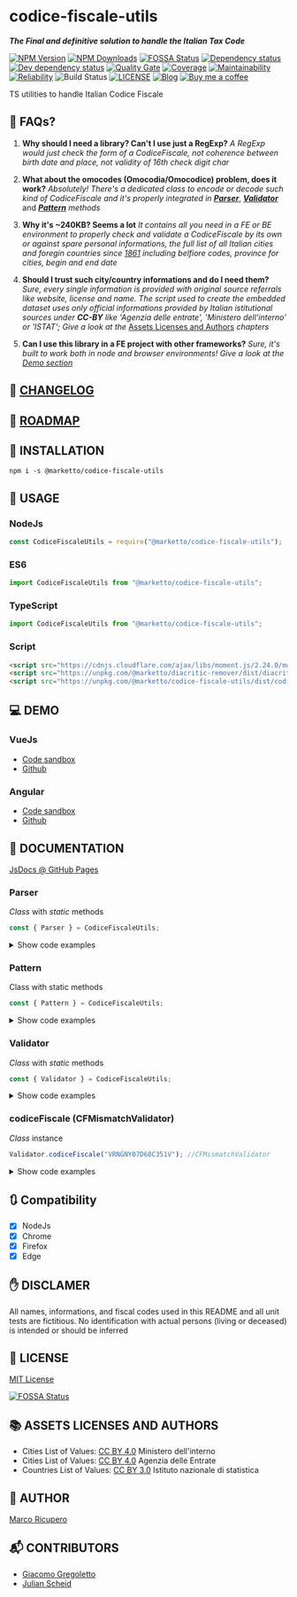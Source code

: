 # codice-fiscale-utils

**_The Final and definitive solution to handle the Italian Tax Code_**

[![NPM Version](https://img.shields.io/npm/v/@marketto/codice-fiscale-utils.svg)](https://www.npmjs.com/package/@marketto/codice-fiscale-utils)
[![NPM Downloads](https://img.shields.io/npm/dm/@marketto/codice-fiscale-utils.svg)](https://www.npmjs.com/package/@marketto/codice-fiscale-utils)
[![FOSSA Status](https://app.fossa.io/api/projects/git%2Bgithub.com%2FMarketto%2Fcodice-fiscale-utils.svg?type=shield)](https://app.fossa.io/projects/git%2Bgithub.com%2FMarketto%2Fcodice-fiscale-utils?ref=badge_shield)
[![Dependency status](https://david-dm.org/Marketto/codice-fiscale-utils.svg)](https://david-dm.org/Marketto/codice-fiscale-utils)
[![Dev dependency status](https://david-dm.org/Marketto/codice-fiscale-utils/dev-status.svg)](https://david-dm.org/Marketto/codice-fiscale-utils?type=dev)
[![Quality Gate](https://sonarcloud.io/api/project_badges/measure?project=Marketto_codice-fiscale-utils&metric=alert_status)](https://sonarcloud.io/dashboard/index/Marketto_codice-fiscale-utils)
[![Coverage](https://sonarcloud.io/api/project_badges/measure?project=Marketto_codice-fiscale-utils&metric=coverage)](https://sonarcloud.io/dashboard/index/Marketto_codice-fiscale-utils)
[![Maintainability](https://sonarcloud.io/api/project_badges/measure?project=Marketto_codice-fiscale-utils&metric=sqale_rating)](https://sonarcloud.io/dashboard/index/Marketto_codice-fiscale-utils)
[![Reliability](https://sonarcloud.io/api/project_badges/measure?project=Marketto_codice-fiscale-utils&metric=reliability_rating)](https://sonarcloud.io/dashboard/index/Marketto_codice-fiscale-utils)
![Build Status](http://ci.marketto.it/buildStatus/icon?job=codice-fiscale-utils)
[![LICENSE](https://img.shields.io/badge/licese-MIT-gold.svg)](https://github.com/Marketto/codice-fiscale-utils/blob/master/LICENSE)
[![Blog](https://img.shields.io/badge/blog-marketto-blue.svg)](http://blog.marketto.it)
[![Buy me a coffee](https://img.shields.io/badge/Ko--fi-donate-blueviolet)](https://ko-fi.com/marketto)

TS utilities to handle Italian Codice Fiscale

## 📗 FAQs?

1. **Why should I need a library? Can't I use just a RegExp?**
   _A RegExp would just check the form of a CodiceFiscale, not coherence between birth date and place, not validity of 16th check digit char_

2. **What about the omocodes (Omocodia/Omocodice) problem, does it work?**
   _Absolutely! There's a dedicated class to encode or decode such kind of CodiceFiscale and it's properly integrated in_ [**_Parser_**](#parser), [**_Validator_**](#validator) and [**_Pattern_**](#pattern) _methods_

3. **Why it's ~240KB? Seems a lot**
   _It contains all you need in a FE or BE environment to properly check and validate a CodiceFiscale by its own or against spare personal informations, the full list of all Italian cities and foregin countries since [1861](https://en.wikipedia.org/wiki/Kingdom_of_Italy) including belfiore codes, province for cities, begin and end date_

4. **Should I trust such city/country informations and do I need them?**
   _Sure, every single information is provided with original source referrals like website, license and name. The script used to create the embedded dataset uses only official informations provided by Italian istitutional sources under_ **_CC-BY_** _like 'Agenzia delle entrate', 'Ministero dell'interno' or 'ISTAT'; Give a look at the_ [Assets Licenses and Authors](#assets-licenses-and-authors) _chapters_

5. **Can I use this library in a FE project with other frameworks?**
   _Sure, it's built to work both in node and browser environments! Give a look at the [Demo section](#demo)_

## 📙 [CHANGELOG](CHANGELOG.MD)

## 🚃 [ROADMAP](ROADMAP.MD)

## 🔌 INSTALLATION

```{r, engine='bash', global_install}
npm i -s @marketto/codice-fiscale-utils
```

## 🔧 USAGE

### NodeJs

```javascript
const CodiceFiscaleUtils = require("@marketto/codice-fiscale-utils");
```

### ES6

```javascript
import CodiceFiscaleUtils from "@marketto/codice-fiscale-utils";
```

### TypeScript

```typescript
import CodiceFiscaleUtils from "@marketto/codice-fiscale-utils";
```

### Script

```html
<script src="https://cdnjs.cloudflare.com/ajax/libs/moment.js/2.24.0/moment.min.js"></script>
<script src="https://unpkg.com/@marketto/diacritic-remover/dist/diacritic-remover.bundle.min.js"></script>
<script src="https://unpkg.com/@marketto/codice-fiscale-utils/dist/codice-fiscale-utils.bundle.min.js"></script>
```

## 💻 DEMO

### VueJs

- [Code sandbox](https://codesandbox.io/s/github/Marketto/codice-fiscale-utils-vue-demo)
- [Github](https://github.com/Marketto/codice-fiscale-utils-vue-demo)

### Angular

- [Code sandbox](https://codesandbox.io/s/github/Marketto/codice-fiscale-utils-angular-demo)
- [Github](https://github.com/Marketto/codice-fiscale-utils-angular-demo)

## 📖 DOCUMENTATION

[JsDocs @ GitHub Pages](https://marketto.github.io/codice-fiscale-utils/)

### Parser

_Class_ with _static_ methods

```javascript
const { Parser } = CodiceFiscaleUtils;
```

<details>
    <summary>Show code examples</summary>

#### Parser.cfDeomocode

```javascript
Parser.cfDeomocode("KKALMNVMAPLB331Z"); //KKALMN91A30B331P
Parser.cfDeomocode("kkalmnvmaplb331z"); //kkalmn91a30b331p
```

#### Parser.cfOmocodeId

```javascript
Parser.cfOmocodeId("VRNGNYLtdsucprmt"); //127
Parser.cfOmocodeId("kkalmn91as0b331z"); //16
Parser.cfOmocodeId("kkalmn91a30b331z"); //0
```

#### Parser.cfOmocode

```javascript
Parser.cfOmocode("VRNGNY07d68c351v", 0); //VRNGNY07d68c351v
Parser.cfOmocode("VRNGNY07d68c351v", 1); //VRNGNY07d68c35Mn
Parser.cfOmocode("VRNGNY07d68c351v", 2); //VRNGNY07d68c3R1h
Parser.cfOmocode("VRNGNY07d68c351v", 3); //VRNGNY07d68c3RMz
Parser.cfOmocode("VRNGNY07d68c351v", 8); //VRNGNY07d6Uc351s
Parser.cfOmocode("VRNGNY07d68c351v", 32); //VRNGNY0Td68c351h
Parser.cfOmocode("VRNGNY07d68c351v", 127); //VRNGNYLTdSUcPRMt
//Re-omocode
Parser.cfOmocode("kkalmnvmaplb331z", 0); //kkalmn91a30b331p
Parser.cfOmocode("kkalmnvmaplb331z", 1); //kkalmn91a30b33Mh
Parser.cfOmocode("kkalmnvmaplb331z", 74); //kkalmnv1a3lb3P1t
Parser.cfOmocode("kkalmnvmaplb331z", 127); //kkalmnvmaplbPPMe
```

#### Parser.cfToLastName

```javascript
Parser.cfToLastName("WYZ"); //W*Y*Z*
```

#### Parser.cfToFirstName

```javascript
Parser.cfToFirstName("ZZZWAE"); //WAE*
```

#### Parser.cfToGender

```javascript
Parser.cfToGender("XXXYYY90B20"); //M
Parser.cfToGender("XXXYYY90B63"); //F
```

#### Parser.cfToBirthDay

```javascript
Parser.cfToBirthDay("XXXYYY90B71"); //31
```

#### Parser.cfToBirthMonth

```javascript
Parser.cfToBirthMonth("XXXYYY92C"); //2
```

#### Parser.cfToBirthYear

Parser will consider dates that can be both _19xx_ and _20xx_ as **_20xx_** if they would be valid in the last 100 years range from now

```javascript
Parser.cfToBirthYear("XXXYYY92"); //1992
Parser.cfToBirthYear("XXXYYY12"); //2012
```

#### Parser.cfToBirthDate

```javascript
const dt = Parser.cfToBirthDate("XXXYYY81A63"); //Date
dt.toJSON(); //1981-01-23T...
```

#### Parser.cfToBirthPlace

```javascript
const birthPlace = Parser.cfToBirthPlace("XXXYYY92B20H501");
/*
{
    firstName: "ROMA",
    belfioreCode: "H501",
    creationDate: Date("1884-09-10T22:00:00.000Z"),
    expirationDate: Date("9999-12-31T22:59:59.999Z"),
    province: "RM",
    dataSource: {
        "name": "Ministero dell\'Interno",
        "url": "https://developers.italia.it/en/anpr",
        "license": "cc-by-4.0",
        "licenseUrl": "https://creativecommons.org/licenses/by/4.0/legalcode.it",
        "termsAndConditions": "https://github.com/italia/anpr/blob/master/src/archivi/ANPR_archivio_comuni_legenda.md",
        "authors": "https://github.com/italia/anpr/blob/master/AUTHORS"
    }
}
*/
```

#### Parser.cfDecode

```javascript
Parser.cfDecode("VRNGNY07D68C351V");
/*
{
    lastName: 'V*R*N*',
    firstName: 'G*N*Y*',
    day: 28,
    month: 3,
    year: 2017,
    gender: 'F',
    place: 'CATANIA'
}
*/
```

#### Parser.lastNameToCf

```javascript
Parser.lastNameToCf("Rossi"); //RSS
Parser.lastNameToCf("Réno"); //RNE
Parser.lastNameToCf("Aieie"); //AIE
```

#### Parser.firstNameToCf

```javascript
Parser.firstNameToCf("Dòminique"); //DNQ
Parser.firstNameToCf("Mark"); //MRK
Parser.firstNameToCf("Tom"); //TMO
Parser.firstNameToCf("Ania"); //NAI
```

#### Parser.yearToCf

```javascript
Parser.yearToCf("1990"); //90
Parser.yearToCf(2010); //10
Parser.yearToCf("02"); //02
```

#### Parser.monthToCf

```javascript
Parser.monthToCf(0); //A
Parser.monthToCf(4); //E
Parser.monthToCf(8); //P
```

#### Parser.monthToCf

```javascript
Parser.monthToCf(0); //A
Parser.monthToCf(4); //E
Parser.monthToCf(8); //P
```

#### Parser.dayGenderToCf

```javascript
Parser.dayGenderToCf(3, "M"); //03
Parser.dayGenderToCf(7, "F"); //47
```

#### Parser.dateGenderToCf

```javascript
Parser.dateGenderToCf([2016, 3, 23], "M"); //16D23
Parser.dateGenderToCf("1987-09-22", "F"); //87P62
Parser.dateGenderToCf(new Date(2016, 2, 23, 12), "M"); //16C23
Parser.dateGenderToCf(moment(1988, 7, 3, 12), "F"); //88M43
```

#### Parser.placeToCf

```javascript
Parser.placeToCf("Bologna");
/*
{
    belfioreCode: 'A944',
    firstName: 'BOLOGNA',
    creationDate: 1861-03-16T23:00:00.000Z,
    expirationDate: 9999-12-31T22:59:59.999Z,
    dataSource: {...},
    province: 'BO'
}
*/
Parser.placeToCf([1990], "Unione Sovietica");
/*
{
    belfioreCode: 'Z135',
    firstName: 'Unione Sovietica',
    creationDate: 1860-12-31T23:00:00.000Z,
    expirationDate: 1991-12-31T22:59:59.999Z,
    dataSource: {...},
    iso3166: 'SU'
}
*/
Parser.placeToCf([2000], "Unione Sovietica"); //null
```

#### Parser.encodeCf

```javascript
Parser.encodeCf({
	lastName: "Veronesi",
	firstName: "Genny",
	year: 1907,
	month: 3,
	day: 28,
	gender: "F",
	place: "Catania",
}); //VRNGNY07D68C351V
```

</details>

### Pattern

Class with static methods

```javascript
const { Pattern } = CodiceFiscaleUtils;
```

<details>
    <summary>Show code examples</summary>

#### Pattern.cfLastName

```javascript
Pattern.cfLastName().test("KST"); //true
Pattern.cfLastName().test("AST"); //false
Pattern.cfLastName("Alex").test("KST"); //false
Pattern.cfLastName("Alex").test("LXA"); //true
```

#### Pattern.cfFirstName

```javascript
Pattern.cfFirstName().test("NIX"); //true
Pattern.cfFirstName().test("UIK"); //false
Pattern.cfFirstName("Dominique").test("DMN"); //false
Pattern.cfFirstName("Dominique").test("DNQ"); //true
```

#### Pattern.cfYear

```javascript
Pattern.cfYear().test("07"); //true
Pattern.cfYear().test("3"); //false
Pattern.cfYear(1907).test("07"); //true
Pattern.cfYear(1986).test("U6"); //true - omocode
Pattern.cfYear(1986).test("87"); //false
```

#### Pattern.cfMonth

```javascript
Pattern.cfMonth().test("C"); //true
Pattern.cfMonth().test("Z"); //false
Pattern.cfMonth(3).test("D"); //true
Pattern.cfMonth(3).test("A"); //false
```

#### Pattern.cfDay

```javascript
Pattern.cfDay().test("0M"); //true - omocode
Pattern.cfDay().test("33"); //false
Pattern.cfDay(12).test("12"); //true - male
Pattern.cfDay(12).test("52"); //true - female
Pattern.cfDay(12).test("MN"); //true - omocode
Pattern.cfDay(12).test("22"); //false
```

#### Pattern.cfDayGender

```javascript
Pattern.cfDayGender().test("0M"); //true
Pattern.cfDayGender().test("73"); //false
Pattern.cfDayGender(9, "F").test("RM"); //true
Pattern.cfDayGender(1, "F").test("41"); //true
Pattern.cfDayGender(1, "M").test("41"); //false
```

#### Pattern.cfDateGender

```javascript
Pattern.cfDateGender().test("83D22"); //true
Pattern.cfDateGender().test("83Z32"); //false
Pattern.cfDateGender([1983, 3, 22], "M").test("U3D2N"); //true
Pattern.cfDateGender("1995-05-01", "F").test("V5EQ1"); //true
Pattern.cfDateGender([1983, 3, 22], "M").test("83D62"); //false
```

#### Pattern.cfPlace

```javascript
Pattern.cfPlace().test("A662"); //true
Pattern.cfPlace().test("Z974"); //false
Pattern.cfPlace("Bari").test("H501"); //true
Pattern.cfPlace([1933], "Fiume").test("D620"); //true
Pattern.cfPlace([2000], "Fiume").test("D620"); //false - Always invalid
```

#### Pattern.codiceFiscale

```javascript
Pattern.codiceFiscale().test("VRNGNY07D68C351V"); //true
Pattern.codiceFiscale().test("MRNMIA02E45L2193"); //false
//Partial info
Pattern.codiceFiscale({
	lastName: "Veronesi",
	firstName: "Genny",
	gender: "F",
	place: "Catania",
}).test("VRNGNY97A65C351V"); //true
//Full info
Pattern.codiceFiscale({
	lastName: "Veronesi",
	firstName: "Genny",
	year: 1907,
	month: 3,
	day: 28,
	gender: "F",
	place: "Catania",
}).test("VRNGNY07D68C351V"); //true
```

#### Pattern.lastName

```javascript
Pattern.lastName().test("Kristersen"); //true
Pattern.lastName("VLD").test("Vàlidàtòr"); //true
Pattern.lastName("AIX").test("Air"); //false
```

#### Pattern.firstName

```javascript
Pattern.firstName().test("Rossi"); //true
Pattern.firstName("XYZAIE").test("Aieie"); //true
Pattern.firstName("XYZAIX").test("Air"); //false
```

#### Pattern.date

```javascript
Pattern.date().test("1995"); //true
Pattern.date().test("1985-01"); //true
Pattern.date().test("1970-03-03"); //true
Pattern.date().test("1970-03-"); //false
Pattern.date("XYZXYZ88H61").test("1988-06-21"); //true
Pattern.date("XYZXYZ92C16").test("1992-03-26"); //false
```

#### Pattern.gender

```javascript
Pattern.gender().test("F"); //true
Pattern.gender().test("X"); //false
Pattern.gender("XYZXYZ88H61").test("F"); //true
Pattern.gender("XYZXYZ88H61").test("M"); //false
```

#### Pattern.place

```javascript
Pattern.place().test("Roma"); //true
Pattern.place("XYZXYZ92C16A662").test("Bari"); //true
Pattern.place("XYZXYZ12S30A662").test("Bologna"); //false
```

</details>

### Validator

_Class_ with _static_ methods

```javascript
const { Validator } = CodiceFiscaleUtils;
```

<details>
    <summary>Show code examples</summary>

#### isLastNameValid

```javascript
Validator.isLastNameValid("Test"); //true
Validator.isLastNameValid("Tést N'àme"); //true
Validator.isLastNameValid(""); //false
Validator.isLastNameValid("@!#"); //false
```

#### isLastNameInvalid

```javascript
Validator.isLastNameInvalid("Test"); //false
Validator.isLastNameInvalid("Tést N'àme"); //false
Validator.isLastNameInvalid(""); //false
Validator.isLastNameInvalid("@!#"); //true
```

#### isFirstNameValid

```javascript
Validator.isFirstNameValid("Test"); //true
Validator.isFirstNameValid("Tést N'àme"); //true
Validator.isFirstNameValid(""); //false
Validator.isFirstNameValid("@!#"); //false
```

#### isFirstNameInvalid

```javascript
Validator.isFirstNameInvalid("Test"); //false
Validator.isFirstNameInvalid("Tést N'àme"); //false
Validator.isFirstNameInvalid(""); //false
Validator.isFirstNameInvalid("@!#"); //true
```

#### isBirthDateValid

```javascript
Validator.isBirthDateValid("1999-01-01"); //true
Validator.isBirthDateValid([1999, 0, 1]); //true
Validator.isBirthDateValid(""); //false
Validator.isBirthDateValid("2000-02-30"); //false
Validator.isBirthDateValid("No date"); //false
Validator.isBirthDateValid("@!#"); //false
```

#### isBirthDateInvalid

```javascript
Validator.isBirthDateInvalid("1999-01-01"); //false
Validator.isBirthDateInvalid([1999, 0, 1]); //false
Validator.isBirthDateInvalid(""); //false
Validator.isBirthDateInvalid("2000-02-30"); //true
Validator.isBirthDateInvalid("No date"); //true
Validator.isBirthDateInvalid("@!#"); //true
```

#### isBirthPlaceValid

```javascript
Validator.isBirthPlaceValid("Roma"); //true
Validator.isBirthPlaceValid("H501"); //true
Validator.isBirthPlaceValid(""); //false
Validator.isBirthPlaceValid("Moon"); //false
//With scoped BelfioreConnector
//By places active at the given date
Validator.isBirthPlaceValid("Unione sovietica", Belfiore.active()); //false
Validator.isBirthPlaceValid("Federazione Russa", Belfiore.active()); //true
Validator.isBirthPlaceValid("Unione sovietica", Belfiore.active([1980])); //true
Validator.isBirthPlaceValid("Federazione Russa", Belfiore.active([1980])); //false
//By places active from a given date
Validator.isBirthPlaceValid("Unione sovietica", Belfiore.from()); //false
Validator.isBirthPlaceValid("Federazione Russa", Belfiore.from()); //true
Validator.isBirthPlaceValid("Unione sovietica", Belfiore.from([1980])); //true
Validator.isBirthPlaceValid("Federazione Russa", Belfiore.from([1980])); //true
//By cities
Validator.isBirthPlaceValid("Francia", Belfiore.cities); //false
Validator.isBirthPlaceValid("A662", Belfiore.cities); //true
//By countries
Validator.isBirthPlaceValid("Belgio", Belfiore.countries); //true
//By province
Validator.isBirthPlaceValid("Vibo Valentia", Belfiore.byProvince("VV")); //true
Validator.isBirthPlaceValid("H501", Belfiore.byProvince("VV")); //false
```

#### isBirthPlaceInvalid

```javascript
Validator.isBirthPlaceInvalid("Roma"); //false
Validator.isBirthPlaceInvalid("H501"); //false
Validator.isBirthPlaceInvalid(""); //false
Validator.isBirthPlaceInvalid("Moon"); //true
//With scoped BelfioreConnector
//By places active at the given date
Validator.isBirthPlaceInvalid("Unione sovietica", Belfiore.active()); //true
Validator.isBirthPlaceInvalid("Federazione Russa", Belfiore.active()); //false
Validator.isBirthPlaceInvalid("Unione sovietica", Belfiore.active([1980])); //false
Validator.isBirthPlaceInvalid("Federazione Russa", Belfiore.active([1980])); //true
//By places active from a given date
Validator.isBirthPlaceInvalid("Unione sovietica", Belfiore.from()); //true
Validator.isBirthPlaceInvalid("Federazione Russa", Belfiore.from()); //false
Validator.isBirthPlaceInvalid("Unione sovietica", Belfiore.from([1980])); //false
Validator.isBirthPlaceInvalid("Federazione Russa", Belfiore.from([1980])); //false
//By cities
Validator.isBirthPlaceInvalid("Francia", Belfiore.cities); //true
Validator.isBirthPlaceInvalid("A662", Belfiore.cities); //false
//By countries
Validator.isBirthPlaceInvalid("Belgio", Belfiore.countries); //false
//By province
Validator.isBirthPlaceInvalid("Vibo Valentia", Belfiore.byProvince("VV")); //false
Validator.isBirthPlaceInvalid("H501", Belfiore.byProvince("VV")); //true
```

#### birthDatePlaceMatch

```javascript
Validator.birthDatePlaceMatch(
	"1990-05-21",
	"Repubblica Socialista Federale di Jugoslavia"
); //true
Validator.birthDatePlaceMatch(
	new Date(),
	"Repubblica Socialista Federale di Jugoslavia"
); //false
Validator.birthDatePlaceMatch("1988-03-11", "Roma"); //true
Validator.birthDatePlaceMatch(new Date(), "Roma"); //true
Validator.birthDatePlaceMatch(new Date(), ""); //false
Validator.birthDatePlaceMatch("", "Palermo"); //false
Validator.birthDatePlaceMatch("", ""); //false
```

#### birthDatePlaceMismatch

```javascript
Validator.birthDatePlaceMismatch(
	"1990-05-21",
	"Repubblica Socialista Federale di Jugoslavia"
); //false
Validator.birthDatePlaceMismatch(
	new Date(),
	"Repubblica Socialista Federale di Jugoslavia"
); //true
Validator.birthDatePlaceMismatch("1988-03-11", "Roma"); //false
Validator.birthDatePlaceMismatch(new Date(), "Roma"); //false
Validator.birthDatePlaceMismatch(new Date(), ""); //false
Validator.birthDatePlaceMismatch("", "Palermo"); //false
Validator.birthDatePlaceMismatch("", ""); //false
```

#### errors

```javascript
Validator.codiceFiscale("GSTPPP99C06D620V").errors;
/*
{
	place: "PLACE_EXPIRED_ON_NOT_YET_CREATED_ON_BIRTDATE",
	date: "BIRTHDATE_OUT_OF_BIRTH_PLACE_LIFE_RANGE",
}
*/
```

#### matchPersonalInfo

```javascript
Validator.codiceFiscale("VRNGNY07D68C351V").matchPersonalInfo({
	day: 28,
	firstName: "Génny",
	gender: "F",
	lastName: "Verònesi",
	month: 3,
	place: "Catania",
	year: 1907,
}); //true

Validator.codiceFiscale("VRNGNY07D68C351V").mismatchPersonalInfo({
	day: 28,
	firstName: "Génny",
	gender: "F",
	lastName: "Verònesi",
	month: 3,
	place: "Firenze",
	year: 1907,
}); //false
```

#### mismatchPersonalInfo

```javascript
Validator.codiceFiscale("VRNGNY07D68C351V").mismatchPersonalInfo({
	day: 28,
	firstName: "Génny",
	gender: "F",
	lastName: "Verònesi",
	month: 3,
	place: "Catania",
	year: 1907,
}); //false

Validator.codiceFiscale("VRNGNY07D68C351V").mismatchPersonalInfo({
	day: 28,
	firstName: "Génny",
}); //false
```

</details>

### codiceFiscale (CFMismatchValidator)

_Class_ instance

```javascript
Validator.codiceFiscale("VRNGNY07D68C351V"); //CFMismatchValidator
```

<details>
    <summary>Show code examples</summary>

#### valid

```javascript
Validator.codiceFiscale("VRNGNY07D68C351V").valid; //true
Validator.codiceFiscale("MRNMIA02E45L219X").valid; //true
Validator.codiceFiscale("GSTPPP31C06D620Z").valid; //true
Validator.codiceFiscale("VRNGNY07D68C351K").valid; //false - invalid check digit
Validator.codiceFiscale("GSTPPP99C06D620V").valid; //false - invalid birth date/place
Validator.codiceFiscale("").valid; //false - empty cf
```

#### invalid

```javascript
Validator.codiceFiscale("VRNGNY07D68C351V").invalid; //false - OK
Validator.codiceFiscale("MRNMIA02E45L219X").invalid; //false - OK
Validator.codiceFiscale("GSTPPP31C06D620Z").invalid; //false - OK
Validator.codiceFiscale("VRNGNY07D68C351K").invalid; //true - invalid check digit
Validator.codiceFiscale("GSTPPP99C06D620V").invalid; //true - invalid birth date/place
Validator.codiceFiscale("").invalid; //false - empty cf is not invalid!
```

#### matchLastName

```javascript
Validator.codiceFiscale("VRNGNY07D68C351V").matchLastName("Vareni"); //true
Validator.codiceFiscale("VRN").matchLastName("Vareni"); //true
Validator.codiceFiscale("").matchLastName("Vareni"); //false
Validator.codiceFiscale("VRNGNY07D68C351V").matchLastName("John"); //false
Validator.codiceFiscale("VRNGNY07D68C351V").matchLastName("V"); //false
Validator.codiceFiscale("VRNGNY07D68C351V").matchLastName(""); //false
```

#### mismatchLastName

```javascript
Validator.codiceFiscale("VRNGNY07D68C351V").mismatchLastName("Vareni"); //false
Validator.codiceFiscale("VRN").mismatchLastName("Vareni"); //false
Validator.codiceFiscale("").mismatchLastName("Vareni"); //false
Validator.codiceFiscale("VRNGNY07D68C351V").mismatchLastName("John"); //true
Validator.codiceFiscale("VRNGNY07D68C351V").mismatchLastName("V"); //true
Validator.codiceFiscale("VRNGNY07D68C351V").mismatchLastName(""); //false
```

#### matchFirstName

```javascript
Validator.codiceFiscale("VRNGNY07D68C351V").matchFirstName("Genny"); //true
Validator.codiceFiscale("VRNGNY").matchFirstName("Genny"); //true
Validator.codiceFiscale("").matchFirstName("Genny"); //false
Validator.codiceFiscale("VRNGNY07D68C351V").matchFirstName("John"); //false
Validator.codiceFiscale("VRNGNY07D68C351V").matchFirstName("G"); //false
Validator.codiceFiscale("VRNGNY07D68C351V").matchFirstName(""); //false
```

#### mismatchFirstName

```javascript
Validator.codiceFiscale("VRNGNY07D68C351V").mismatchFirstName("Genny"); //false
Validator.codiceFiscale("VRN").mismatchFirstName("Genny"); //false
Validator.codiceFiscale("").mismatchFirstName("Genny"); //false
Validator.codiceFiscale("VRNGNY07D68C351V").mismatchFirstName("John"); //true
Validator.codiceFiscale("VRNGNY07D68C351V").mismatchFirstName("G"); //true
Validator.codiceFiscale("VRNGNY07D68C351V").mismatchFirstName(""); //false
```

#### matchBirthDate

```javascript
Validator.codiceFiscale("VRNGNY07D68C351V").matchBirthDate("2007-04-28"); //true
Validator.codiceFiscale("VRNGNY07D68").matchBirthDate("2007-04-28"); //true
Validator.codiceFiscale("").matchBirthDate("2007-04-28"); //false
Validator.codiceFiscale("VRNGNY07D68C351V").matchBirthDate("2008-02-16"); //false
Validator.codiceFiscale("VRNGNY07D68C351V").matchBirthDate(""); //false
```

#### mismatchBirthDate

```javascript
Validator.codiceFiscale("VRNGNY07D68C351V").mismatchBirthDate("2007-04-28"); //false
Validator.codiceFiscale("VRNGNY07D68").mismatchBirthDate("2007-04-28"); //false
Validator.codiceFiscale("").mismatchBirthDate("2007-04-28"); //false
Validator.codiceFiscale("VRNGNY07D68C351V").mismatchBirthDate("2008-02-16"); //true
Validator.codiceFiscale("VRNGNY07D68C351V").mismatchBirthDate(""); //false
```

#### matchGender

```javascript
Validator.codiceFiscale("VRNGNY07D68C351V").matchGender("F"); //true
Validator.codiceFiscale("VRNGNY07D68").matchGender("F"); //true
Validator.codiceFiscale("VRNGNY07D6").matchGender("F"); //true
Validator.codiceFiscale("").matchGender("F"); //false
Validator.codiceFiscale("VRNGNY07D68C351V").matchGender("M"); //false
Validator.codiceFiscale("VRNGNY07D68C351V").matchGender(""); //false
```

#### mismatchGender

```javascript
Validator.codiceFiscale("VRNGNY07D68C351V").mismatchGender("F"); //false
Validator.codiceFiscale("VRNGNY07D68").mismatchGender("F"); //false
Validator.codiceFiscale("VRNGNY07D6").mismatchGender("F"); //false
Validator.codiceFiscale("").mismatchGender("F"); //false
Validator.codiceFiscale("VRNGNY07D68C351V").mismatchGender("M"); //true
Validator.codiceFiscale("VRNGNY07D68C351V").mismatchGender(""); //false
```

#### matchBirthPlace

```javascript
Validator.codiceFiscale("VRNGNY07D68C351V").matchBirthPlace("CATANIA"); //true
Validator.codiceFiscale("VRNGNY07D68C351").matchBirthPlace("CATANIA"); //true
Validator.codiceFiscale("").matchBirthPlace("CATANIA"); //false
Validator.codiceFiscale("VRNGNY07D68C351V").matchBirthPlace("ROMA"); //false
Validator.codiceFiscale("VRNGNY07D68C351V").matchBirthPlace(""); //false
```

#### mismatchBirthPlace

```javascript
Validator.codiceFiscale("VRNGNY07D68C351V").mismatchBirthPlace("CATANIA"); //false
Validator.codiceFiscale("VRNGNY07D68C351").mismatchBirthPlace("CATANIA"); //false
Validator.codiceFiscale("").mismatchBirthPlace("CATANIA"); //false
Validator.codiceFiscale("VRNGNY07D68C351V").mismatchBirthPlace("ROMA"); //true
Validator.codiceFiscale("VRNGNY07D68C351V").mismatchBirthPlace(""); //false
```

</details>

## 🔃 Compatibility

- [x] NodeJs
- [x] Chrome
- [x] Firefox
- [x] Edge

## ✋ DISCLAMER

All names, informations, and fiscal codes used in this README and all unit tests are fictitious.
No identification with actual persons (living or deceased) is intended or should be inferred

## 📜 LICENSE

[MIT License](LICENSE)

[![FOSSA Status](https://app.fossa.io/api/projects/git%2Bgithub.com%2FMarketto%2Fcodice-fiscale-utils.svg?type=large)](https://app.fossa.io/projects/git%2Bgithub.com%2FMarketto%2Fcodice-fiscale-utils?ref=badge_large)

## 📚 ASSETS LICENSES AND AUTHORS

- Cities List of Values: [CC BY 4.0](asset/MINISTERO_DELL_INTERNO.LICENSE) Ministero dell'interno
- Cities List of Values: [CC BY 4.0](asset/AGENZIA_DELLE_ENTRATE.LICENSE) Agenzia delle Entrate
- Countries List of Values: [CC BY 3.0](asset/ISTITUTO_NAZIONALE_DI_STATISTICA.LICENSE) Istituto nazionale di statistica

## 📝 AUTHOR

[Marco Ricupero](mailto:marco.ricupero@gmail.com)

## 📬 CONTRIBUTORS

- [Giacomo Gregoletto](https://github.com/greguz)
- [Julian Scheid](https://github.com/jscheid)
